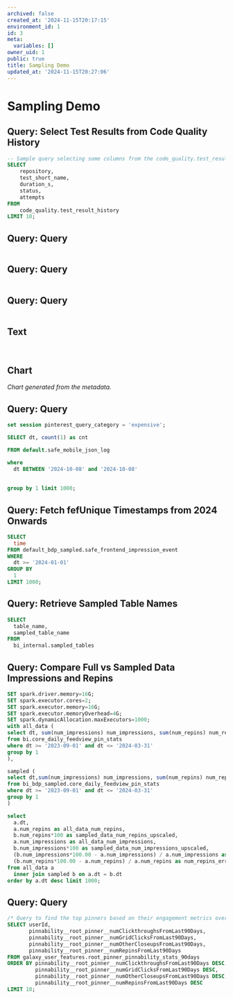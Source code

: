 ```yaml
---
archived: false
created_at: '2024-11-15T20:17:15'
environment_id: 1
id: 3
meta:
  variables: []
owner_uid: 1
public: true
title: Sampling Demo
updated_at: '2024-11-15T20:27:06'
---
```


# Sampling Demo

<!--
cell_type: query
created_at: '2024-11-15T20:17:15'
id: 34
meta:
  engine: 1
  title: Select Test Results from Code Quality History
updated_at: '2024-11-15T20:17:37'
-->
## Query: Select Test Results from Code Quality History

```sql
-- Sample query selecting some columns from the code_quality.test_result_history table
SELECT 
    repository, 
    test_short_name, 
    duration_s, 
    status, 
    attempts 
FROM 
    code_quality.test_result_history 
LIMIT 10;
```


<!--
cell_type: query
created_at: '2024-11-15T20:17:39'
id: 35
meta:
  engine: 1
updated_at: '2024-11-15T20:17:39'
-->
## Query: Query

```sql

```


<!--
cell_type: query
created_at: '2024-11-15T20:17:40'
id: 36
meta:
  engine: 1
updated_at: '2024-11-15T20:17:40'
-->
## Query: Query

```sql

```


<!--
cell_type: query
created_at: '2024-11-15T20:17:41'
id: 37
meta:
  engine: 1
updated_at: '2024-11-15T20:17:41'
-->
## Query: Query

```sql

```


<!--
cell_type: text
created_at: '2024-11-15T20:17:42'
id: 38
meta:
  collapsed: false
updated_at: '2024-11-15T20:17:50'
-->
## Text

<p><br></p>


<!--
cell_type: chart
created_at: '2024-11-15T20:17:43'
id: 39
meta:
  chart:
    type: line
    x_axis:
      col_idx: 0
      label: ''
    y_axis:
      label: ''
      series: {}
  collapsed: false
  data:
    source_type: cell_above
    transformations:
      format: {}
  title: ''
  visual: {}
updated_at: '2024-11-15T20:17:43'
-->
## Chart

*Chart generated from the metadata.*


<!--
cell_type: query
created_at: '2024-11-15T20:17:45'
id: 40
meta:
  engine: 1
updated_at: '2024-11-15T20:17:56'
-->
## Query: Query

```sql
set session pinterest_query_category = 'expensive';

SELECT dt, count(1) as cnt

FROM default.safe_mobile_json_log

where 
  dt BETWEEN '2024-10-08' and '2024-10-08'  
  
  
group by 1 limit 1000;
```


<!--
cell_type: query
created_at: '2024-11-15T20:17:57'
id: 41
meta:
  engine: 1
  title: Fetch fefUnique Timestamps from 2024 Onwards
updated_at: '2024-11-15T20:18:08'
-->
## Query: Fetch fefUnique Timestamps from 2024 Onwards

```sql
SELECT
  time
FROM default_bdp_sampled.safe_frontend_impression_event
WHERE
  dt >= '2024-01-01'
GROUP BY
  1
LIMIT 1000;
```


<!--
cell_type: query
created_at: '2024-11-15T20:26:55'
id: 49
meta:
  engine: 1
  title: Retrieve Sampled Table Names
updated_at: '2024-11-15T20:27:06'
-->
## Query: Retrieve Sampled Table Names

```sql
SELECT
  table_name,
  sampled_table_name
FROM
  bi_internal.sampled_tables
```


<!--
cell_type: query
created_at: '2024-11-15T20:18:07'
id: 42
meta:
  engine: 1
  title: Compare Full vs Sampled Data Impressions and Repins
updated_at: '2024-11-15T20:18:18'
-->
## Query: Compare Full vs Sampled Data Impressions and Repins

```sql
SET spark.driver.memory=16G;
SET spark.executor.cores=2;
SET spark.executor.memory=16G;
SET spark.executor.memoryOverhead=4G;
SET spark.dynamicAllocation.maxExecutors=1000;
with all_data (
select dt, sum(num_impressions) num_impressions, sum(num_repins) num_repins
from bi.core_daily_feedview_pin_stats
where dt >= '2023-09-01' and dt <= '2024-03-31'
group by 1
),

sampled (
select dt,sum(num_impressions) num_impressions, sum(num_repins) num_repins
from bi_bdp_sampled.core_daily_feedview_pin_stats
where dt >= '2023-09-01' and dt <= '2024-03-31'
group by 1
)

select 
  a.dt,
  a.num_repins as all_data_num_repins,
  b.num_repins*100 as sampled_data_num_repins_upscaled,
  a.num_impressions as all_data_num_impressions,
  b.num_impressions*100 as sampled_data_num_impressions_upscaled,
  (b.num_impressions*100.00 - a.num_impressions) / a.num_impressions as num_impressions_error,
  (b.num_repins*100.00 - a.num_repins) / a.num_repins as num_repins_error
from all_data a 
  inner join sampled b on a.dt = b.dt
order by a.dt desc limit 1000;
```


<!--
cell_type: query
created_at: '2024-11-15T20:18:18'
id: 43
meta:
  engine: 1
updated_at: '2024-11-15T20:18:26'
-->
## Query: Query

```sql
/* Query to find the top pinners based on their engagement metrics over the last 90 days */
SELECT userId, 
       pinnability__root_pinner__numClickthroughsFromLast90Days, 
       pinnability__root_pinner__numGridClicksFromLast90Days, 
       pinnability__root_pinner__numOtherCloseupsFromLast90Days, 
       pinnability__root_pinner__numRepinsFromLast90Days
FROM galaxy_user_features.root_pinner_pinnability_stats_90days
ORDER BY pinnability__root_pinner__numClickthroughsFromLast90Days DESC, 
         pinnability__root_pinner__numGridClicksFromLast90Days DESC, 
         pinnability__root_pinner__numOtherCloseupsFromLast90Days DESC, 
         pinnability__root_pinner__numRepinsFromLast90Days DESC
LIMIT 10;
```
